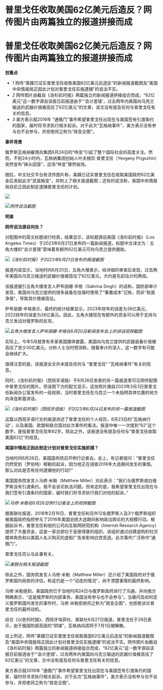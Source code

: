 # 普里戈任收取美国62亿美元后造反？网传图片由两篇独立的报道拼接而成

# 普里戈任收取美国62亿美元后造反？网传图片由两篇独立的报道拼接而成

**划重点**

  * _1_ 网传“美媒已证实普里戈任收取美国62亿美元后造反”的新闻报道截图及“美国中央情报局正因此计划对普里戈任实施逮捕”的说法不实。
  * _2_ 网传图片由截自《洛杉矶时报》两篇独立的新闻报道拼接组合而成，“62亿美元”这一数字源自该报日前报道由于“‘会计差错’，过去两年内美国向乌克兰输送的武器价值被高估了62亿美元”的文章，该文没有提及任何与普里戈任有关的信息。
  * _3_ 美方表示就2016年 “通俄门”事件希望普里戈任出现在与美国签有引渡条约的国家，届时将寻求执行相关起诉。对于此次“瓦格纳事件”，美方表示没有参与也不会参与，并拒绝将之称为“政变企图”。

**事件背景**

俄罗斯瓦格纳雇佣兵集团6月24日的“哗变”引起了整个国际社会的高度关注。然而，不到24小时内，瓦格纳集团创始人叶夫根尼·普里戈任（Yevgeny
Prigozhin）突然宣布“掉头回营”，这场“哗变”骤然收场。

随后，中文社交平台有流传图片称，美媒已证实普里戈任在收取美国政府62亿美金后发起此次“武装叛变”，并附上了相关报道截图；还有的说法称，美国中央情报局目前正因此制定逮捕普里戈任的计划。

![](https://inews.gtimg.com/newsapp_bt/0/15810460466/1000)

![](https://inews.gtimg.com/newsapp_bt/0/15810460469/1000)_网传说法截图_

**明查**

**网传说法源自何处？**

对配图中的英文标题进行检索，结果显示，该标题源自美国《洛杉矶时报》（Los Angeles
Times）于2023年6月21日发布的一篇新闻报道，标题中文译文为：五角大楼的“会计差错”意味着有额外62亿美元可向乌克兰提供援助。

![](https://inews.gtimg.com/newsapp_bt/0/15810460471/1000)_《洛杉矶时报》于2023年6月21日发布的报道截图_

报道内容显示，当地时间6月20日，五角大楼表示，经详细的审查后发现，过去两年美国向乌克兰输送的武器价值被高估了62亿美元，大约是先前估计的两倍。

该报道援引五角大楼发言人萨布丽娜·辛格（Sabrina
Singh）的话称，国防部审计发现，美国向乌克兰提供的很多装备在估值时使用了“重置成本”记账，而非“账面净值”，导致其价值被高估。

萨布丽娜·辛格表示，最终的统计结果显示，2023年财年的误差为36亿美元，2022财年的误差为26亿美元。因此，五角大楼现在有额外的资金可以用于支持乌克兰发动对俄罗斯的反攻。

![](https://inews.gtimg.com/newsapp_bt/0/15810460476/1000)_五角大楼发言人萨布丽娜·辛格在6月20日新闻发布会上的讲话视频截图_

实际上，今年5月就曾有多家美国媒体披露，美国向乌克兰提供的武器装备价值被高估了至少30亿美元。分析人士当时预测称，随着审计的深入，这一数字有可能会继续扩大。

值得注意的是，该报道全文并未提及任何与 “普里戈任” “瓦格纳事件”有关的信息。

同时，《洛杉矶时报》（西班牙语版）于6月26日发表的另一篇报道里可见网传配图中普里戈任的图片。但该图下方的配文显示，这张照片摘自2023年3月3日普里戈任新闻办公室发布的一段视频，当时普里戈任在乌克兰一个未指明具体位置的地方向泽连斯基讲话。

![](https://inews.gtimg.com/newsapp_bt/0/15810460481/1000)_《洛杉矶时报》（西班牙语版）于2023年6月24日发布的另一篇报道截图_

这篇以西班牙语行文的报道讲述了普里戈任的个人经历，6月23日的“瓦格纳行动”，以及美国、欧盟和联合国对此次事件的看法。报道中唯一一次提到“62”这个数字，是指普里戈任现年62岁。除此之外，该报道没有提及任何与“普里戈任收取美国62亿”的信息。

**美国中情局正因此制定计划对普里戈任实施抓捕？**

当地时间6月26日，美国国务院召开例行记者会。会上，有记者提问：“普里戈任仍然受到（罗伯特）穆勒的起诉，因为他正在调查2016年大选期间发生的事情。那么对此是否有任何逮捕他的行动?”

美国国务院发言人马修·米勒（Matthew
Miller）对此表示：“我们与俄罗斯或白俄罗斯没有引渡条约。我不会谈论执法问题。但肯定的是，我希望普里戈任出现在与我们签有引渡条约的国家，届时我们将寻求执行我们对他的起诉。”

![](https://inews.gtimg.com/newsapp_bt/0/15810460485/1000)_马修·米勒在6月26日例行记者会上的视频截图_

据美联社报道，2018年2月16日，普里戈任和另外12名俄罗斯人及3个俄罗斯组织被美国政府指控参与了2016年美国总统大选期间影响政治舆论的大规模行动。根据起诉书，普里戈任和他的公司向互联网研究机构（Internet
Research
Agency）提供了大量资金，这是一家总部位于圣彼得堡的组织。该组织通过创建虚构的社交媒体角色和以美国人名义购买的虚假广告来影响白宫竞选。此次事件广泛称作“通俄门”。

普里戈任否认与此事有关。

![](https://inews.gtimg.com/newsapp_bt/0/15810460487/1000)_美联社相关报道截图_

除此之外，国务院发言人马修·米勒（Matthew
Miller）还介绍了美国政府对于俄罗斯国内局势的评估，称这仍是一个“动态的情况”，尚不清楚事情的最终影响。

马修·米勒提到，美国政府已于当地时间24日与俄罗斯政府进行了沟通，并向俄方明确表示，“这是俄罗斯的内部事务，美国没有参与也不会参与”。当被问及如何定义俄罗斯国内发生的事件时，马修·米勒拒绝将之称为“政变企图”，也拒绝谈论普里戈任的最终动机。

综合《以色列时报》、西班牙埃菲社、美联社6月27日报道，普里戈任于26日表示，由于俄国防部高层的“阴谋”，瓦格纳兵团将于7月1日被解散。

综上所述，网传“美媒已证实普里戈任收取美国62亿美元后造反”的新闻报道截图及“美国中央情报局正因此计划对普里戈任实施逮捕”的说法不实。网传图片由截自《洛杉矶时报》两篇独立的新闻报道拼接组合而成，“62亿美元”这一数字源自该报日前报道由于“‘会计差错’，过去两年内美国向乌克兰输送的武器价值被高估了62亿美元”的文章，文中没有提及任何与普里戈任有关的信息。

美方表示就2016年
“通俄门”事件希望普里戈任出现在与美国签有引渡条约的国家，届时将寻求执行相关起诉。对于此次“瓦格纳事件”，美方表示没有参与也不会参与，并拒绝将之称为“政变企图”。

